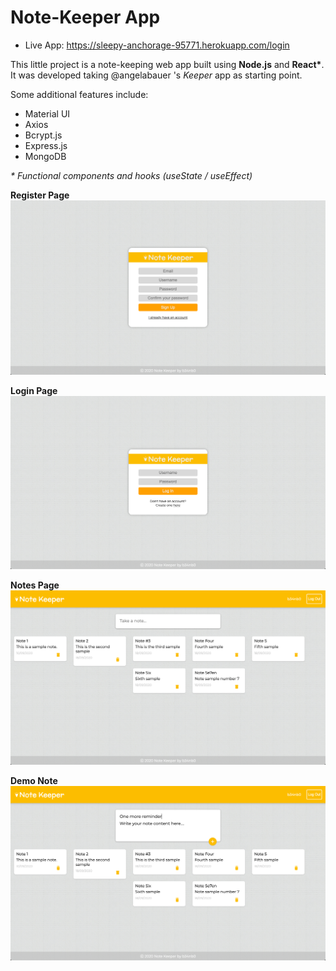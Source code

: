 # Note-Keeper App  
  
* Live App: https://sleepy-anchorage-95771.herokuapp.com/login  
  
This little project is a note-keeping web app built using __Node.js__ and __React\*__.  
It was developed taking @angelabauer 's _Keeper_ app as starting point.    
  
Some additional features include:  
* Material UI  
* Axios  
* Bcrypt.js  
* Express.js  
* MongoDB  
  
_\* Functional components and hooks (useState / useEffect)_  
  
__Register Page__  
![Register page](/screenshots/register_page.png)  
  
__Login Page__  
![Login page](/screenshots/login_page.png)  
  
__Notes Page__  
![Notes page](/screenshots/notes_page.png)  
  
__Demo Note__  
![Demo note](/screenshots/demo_note.png)  
  
